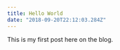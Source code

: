 ```yaml
---
title: Hello World
date: "2018-09-20T22:12:03.284Z"
---
```


This is my first post here on the blog.
